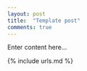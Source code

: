 ```yaml
---
layout: post
title:  "Template post"
comments: true
---
```


Enter content here...


{% include urls.md %}
